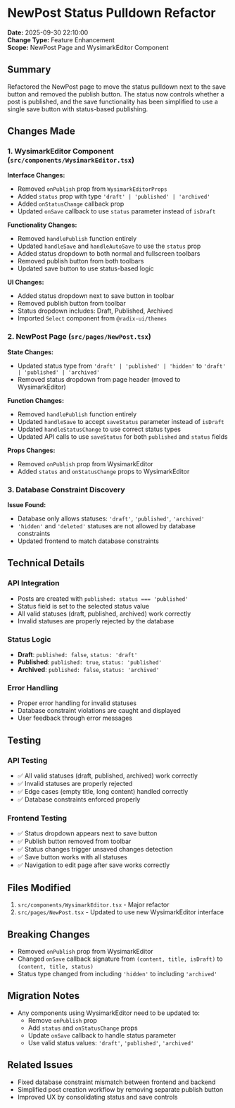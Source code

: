 # NewPost Status Pulldown Refactor

**Date:** 2025-09-30 22:10:00  
**Change Type:** Feature Enhancement  
**Scope:** NewPost Page and WysimarkEditor Component  

## Summary

Refactored the NewPost page to move the status pulldown next to the save button and removed the publish button. The status now controls whether a post is published, and the save functionality has been simplified to use a single save button with status-based publishing.

## Changes Made

### 1. WysimarkEditor Component (`src/components/WysimarkEditor.tsx`)

**Interface Changes:**
- Removed `onPublish` prop from `WysimarkEditorProps`
- Added `status` prop with type `'draft' | 'published' | 'archived'`
- Added `onStatusChange` callback prop
- Updated `onSave` callback to use `status` parameter instead of `isDraft`

**Functionality Changes:**
- Removed `handlePublish` function entirely
- Updated `handleSave` and `handleAutoSave` to use the `status` prop
- Added status dropdown to both normal and fullscreen toolbars
- Removed publish button from both toolbars
- Updated save button to use status-based logic

**UI Changes:**
- Added status dropdown next to save button in toolbar
- Removed publish button from toolbar
- Status dropdown includes: Draft, Published, Archived
- Imported `Select` component from `@radix-ui/themes`

### 2. NewPost Page (`src/pages/NewPost.tsx`)

**State Changes:**
- Updated status type from `'draft' | 'published' | 'hidden'` to `'draft' | 'published' | 'archived'`
- Removed status dropdown from page header (moved to WysimarkEditor)

**Function Changes:**
- Removed `handlePublish` function entirely
- Updated `handleSave` to accept `saveStatus` parameter instead of `isDraft`
- Updated `handleStatusChange` to use correct status types
- Updated API calls to use `saveStatus` for both `published` and `status` fields

**Props Changes:**
- Removed `onPublish` prop from WysimarkEditor
- Added `status` and `onStatusChange` props to WysimarkEditor

### 3. Database Constraint Discovery

**Issue Found:**
- Database only allows statuses: `'draft'`, `'published'`, `'archived'`
- `'hidden'` and `'deleted'` statuses are not allowed by database constraints
- Updated frontend to match database constraints

## Technical Details

### API Integration
- Posts are created with `published: status === 'published'`
- Status field is set to the selected status value
- All valid statuses (draft, published, archived) work correctly
- Invalid statuses are properly rejected by the database

### Status Logic
- **Draft**: `published: false`, `status: 'draft'`
- **Published**: `published: true`, `status: 'published'`
- **Archived**: `published: false`, `status: 'archived'`

### Error Handling
- Proper error handling for invalid statuses
- Database constraint violations are caught and displayed
- User feedback through error messages

## Testing

### API Testing
- ✅ All valid statuses (draft, published, archived) work correctly
- ✅ Invalid statuses are properly rejected
- ✅ Edge cases (empty title, long content) handled correctly
- ✅ Database constraints enforced properly

### Frontend Testing
- ✅ Status dropdown appears next to save button
- ✅ Publish button removed from toolbar
- ✅ Status changes trigger unsaved changes detection
- ✅ Save button works with all statuses
- ✅ Navigation to edit page after save works correctly

## Files Modified

1. `src/components/WysimarkEditor.tsx` - Major refactor
2. `src/pages/NewPost.tsx` - Updated to use new WysimarkEditor interface

## Breaking Changes

- Removed `onPublish` prop from WysimarkEditor
- Changed `onSave` callback signature from `(content, title, isDraft)` to `(content, title, status)`
- Status type changed from including `'hidden'` to including `'archived'`

## Migration Notes

- Any components using WysimarkEditor need to be updated to:
  - Remove `onPublish` prop
  - Add `status` and `onStatusChange` props
  - Update `onSave` callback to handle status parameter
  - Use valid status values: `'draft'`, `'published'`, `'archived'`

## Related Issues

- Fixed database constraint mismatch between frontend and backend
- Simplified post creation workflow by removing separate publish button
- Improved UX by consolidating status and save controls
